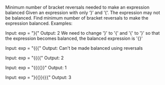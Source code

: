 Minimum number of bracket reversals needed to make an expression balanced Given an expression with only ‘}’ and ‘{‘. The expression may not be balanced. Find minimum number of bracket reversals to make the expression balanced. Examples:

Input: exp = "}{"
Output: 2 We need to change '}' to '{' and '{' to '}' so that the expression becomes balanced, the balanced expression is '{}'

Input: exp = "{{{" 
Output: Can't be made balanced using reversals

Input: exp = "{{{{"
Output: 2

Input: exp = "{{{{}}" 
Output: 1

Input: exp = "}{{}}{{{"
Output: 3
